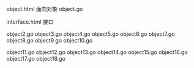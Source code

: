 object.html 面向对象
object.go

interface.html 接口

object2.go
object3.go
object4.go
object5.go
object6.go
object7.go
object8.go
object9.go
object10.go



object11.go
object12.go
object13.go
object14.go
object15.go
object16.go
object17.go
object18.go